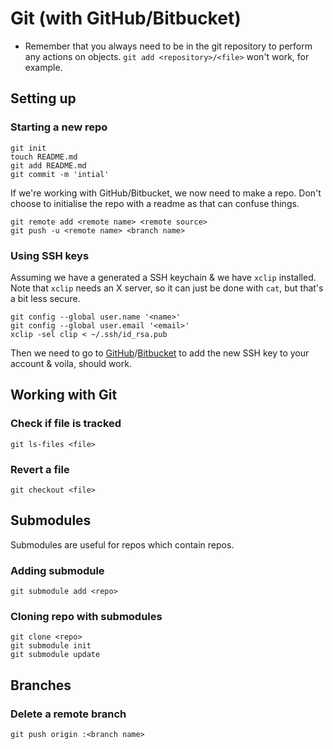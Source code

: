 # Git (with GitHub/Bitbucket)

* Remember that you always need to be in the git repository to perform any actions on objects. `git add <repository>/<file>` won't work, for example. 

## Setting up

### Starting a new repo

    git init
    touch README.md
    git add README.md
    git commit -m 'intial'

If we're working with GitHub/Bitbucket, we now need to make a repo. Don't choose to initialise the repo with a readme as that can confuse things.

    git remote add <remote name> <remote source>
    git push -u <remote name> <branch name>

### Using SSH keys

Assuming we have a generated a SSH keychain & we have `xclip` installed. Note that `xclip` needs an X server, so it can just be done with `cat`, but that's a bit less secure.

    git config --global user.name '<name>'
    git config --global user.email '<email>'
    xclip -sel clip < ~/.ssh/id_rsa.pub

Then we need to go to [GitHub](https://github.com/settings/ssh)/[Bitbucket](https://bitbucket.org/account/user/<userid>/ssh-keys/) to add the new SSH key to your account & voila, should work.

## Working with Git

### Check if file is tracked

    git ls-files <file>

### Revert a file

    git checkout <file>

## Submodules

Submodules are useful for repos which contain repos. 

### Adding submodule

    git submodule add <repo>

### Cloning repo with submodules

    git clone <repo>
    git submodule init
    git submodule update

## Branches

### Delete a remote branch

    git push origin :<branch name>
